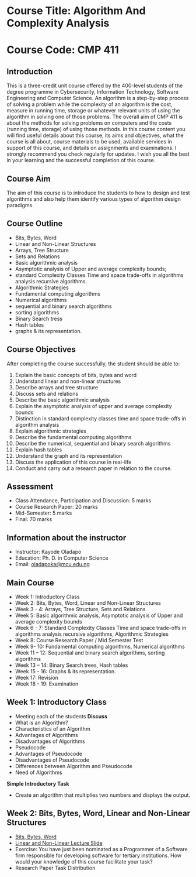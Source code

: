 # Course Title: Algorithm And Complexity Analysis 

# Course Code: CMP 411

## Introduction 
This is a three-credit unit course offered by the 400-level students of the degree programme in Cybersecurity, Information Technology, Software Engineering and Computer Science. An algorithm is a step-by-step process of solving a problem while the complexity of an algorithm is the cost, measure in running time, storage or whatever relevant units of using the algorithm in solving one of those problems. 
The overall aim of CMP 411 is about the methods for solving problems on computers and the costs (running time, storage) of using those methods. In this course content you will find useful details about this course, its aims and objectives, what the course is all about, course materials to be used, available services in support of this course, and details on assignments and examinations. I strongly recommend you check regularly for updates. I wish you all the best in your learning and the successful completion of this course.  

## Course Aim 
The aim of this course is to introduce the students to how to design and test algorithms and also help them identify various types of algorithm design paradigms. 

## Course Outline 
-	Bits, Bytes, Word
-	Linear and Non-Linear Structures 
-	Arrays, Tree Structure 
-	Sets and Relations
-	Basic algorithmic analysis
-	Asymptotic analysis of Upper and average complexity bounds; 
-	standard Complexity Classes Time and space trade-offs in algorithms analysis recursive algorithms.
-	Algorithmic Strategies 
-	Fundamental computing algorithms
-	Numerical algorithms
-	sequential and binary search algorithms
-	sorting algorithms 
-	Binary Search tress
-	Hash tables
-	graphs & its representation.

## Course Objectives 
After completing the course successfully, the student should be able to:
1. Explain the basic concepts of bits, bytes and word
2.	Understand linear and non-linear structures 
3.	Describe arrays and tree structure 
4.	Discuss sets and relations 
5.	Describe the basic algorithmic analysis 
6.	Explain the asymptotic analysis of upper and average complexity bounds
7.	Distinction in standard complexity classes time and space trade-offs in algorithm analysis
8.	Explain algorithmic strategies 
9.	Describe the fundamental computing algorithms 
10.	Describe the numerical, sequential and binary search algorithms 
11.	Explain hash tables
12.	Understand the graph and its representation  
13.	Discuss the application of this course in real-life 
14.	Conduct and carry out a research paper in relation to the course. 


## Assessment 
*	Class Attendance, Participation and Discussion: 	 5 marks 
*	Course Research Paper:				20 marks
*	Mid-Semester:					 5 marks 
*	Final:						70 marks

## Information about the instructor
*	Instructor: Kayode Oladapo
*	Education: Ph. D. in Computer Science
*	Email: oladapoka@mcu.edu.ng

## Main Course 
* Week 1: Introductory Class 
* Week 2:	Bits, Bytes, Word, Linear and Non-Linear Structures
* Week 3 - 4: Arrays, Tree Structure, Sets and Relations
* Week 5: Basic algorithmic analysis, Asymptotic analysis of Upper and average complexity bounds
* Week 6 - 7: Standard Complexity Classes Time and space trade-offs in algorithms analysis recursive algorithms, Algorithmic Strategies 
* Week 8:	Course Research Paper / Mid Semester Test
* Week 9- 10: Fundamental computing algorithms, Numerical algorithms
* Week 11 – 12:	Sequential and binary search algorithms, sorting algorithms 
* Week 13 – 14:	Binary Search trees, Hash tables
* Week 15 - 16:	Graphs & its representation.
* Week 17:	Revision 
* Week 18 - 19:	Examination 

## Week 1: Introductory Class 
* Meeting each of the students 
**Discuss** 
* What is an Algorithm?
* Characteristics of an Algorithm
* Advantages of Algorithms
* Disadvantages of Algorithms
* Pseudocode
* Advantages of Pseudocode
* Disadvantages of Pseudocode
* Differences between Algorithm and Pseudocode
* Need of Algorithms

**Simple Introductory Task**
-	Create an algorithm that multiplies two numbers and displays the output.

## Week 2:	Bits, Bytes, Word, Linear and Non-Linear Structures
* [Bits, Bytes, Word](https://youtu.be/CS8ychhgnO8)
* [Linear and Non-Linear Lecture Slide](https://youtu.be/CS8ychhgnO8)
* Exercise: You have just been nominated as a Programmer of a Software firm responsible for developing software for tertiary institutions. How would your knowledge of this course facilitate your task?
* Research Paper Task Distribution 




